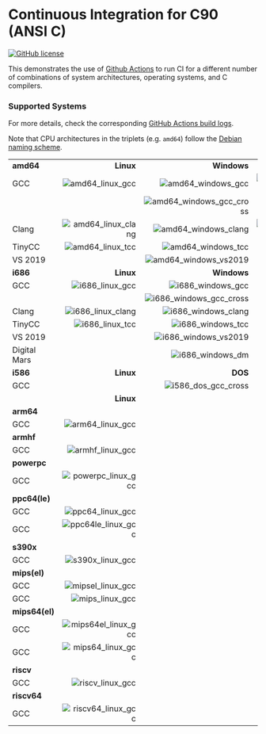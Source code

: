 # Continuous Integration for C90 (ANSI C)

[![GitHub license](https://img.shields.io/github/license/ariya/hello-c90)](https://github.com/ariya/hello-c90/blob/master/LICENSE)

This demonstrates the use of [Github Actions](https://help.github.com/en/actions) to run CI for a different number of combinations of system architectures, operating systems, and C compilers.

### Supported Systems

For more details, check the corresponding [GitHub Actions build logs](https://github.com/ariya/hello-c90/actions).

Note that CPU architectures in the triplets (e.g. `amd64`) follow the [Debian naming scheme](https://www.debian.org/ports/).

|                    |                                                                                                            |                                                                                                                        |                                                                                                |
|--------------------|-----------------------------------------------------------------------------------------------------------:|-----------------------------------------------------------------------------------------------------------------------:|-----------------------------------------------------------------------------------------------:|
| **amd64**          | **Linux**                                                                                                  | **Windows**                                                                                                            | **macOS**                                                                                      |
|                GCC | ![amd64_linux_gcc](https://github.com/ariya/hello-c90/workflows/amd64_linux_gcc/badge.svg)                 | ![amd64_windows_gcc](https://github.com/ariya/hello-c90/workflows/amd64_windows_gcc/badge.svg)                         | ![amd64_macos_gcc](https://github.com/ariya/hello-c90/workflows/amd64_macos_gcc/badge.svg)     |
|                    |                                                                                                            | ![amd64_windows_gcc_cross](https://github.com/ariya/hello-c90/actions/workflows/amd64_windows_gcc_cross.yml/badge.svg) |                                                                                                |
|              Clang | ![amd64_linux_clang](https://github.com/ariya/hello-c90/workflows/amd64_linux_clang/badge.svg)             | ![amd64_windows_clang](https://github.com/ariya/hello-c90/workflows/amd64_windows_clang/badge.svg)                     | ![amd64_macos_clang](https://github.com/ariya/hello-c90/workflows/amd64_macos_clang/badge.svg) |
|             TinyCC | ![amd64_linux_tcc](https://github.com/ariya/hello-c90/workflows/amd64_linux_tcc/badge.svg)                 | ![amd64_windows_tcc](https://github.com/ariya/hello-c90/workflows/amd64_windows_tcc/badge.svg)                         |                                                                                                |
|            VS 2019 |                                                                                                            | ![amd64_windows_vs2019](https://github.com/ariya/hello-c90/workflows/amd64_windows_vs2019/badge.svg)                   |                                                                                                |
| **i686**           | **Linux**                                                                                                  | **Windows**                                                                                                            | **macOS**                                                                                      |
|                GCC | ![i686_linux_gcc](https://github.com/ariya/hello-c90/workflows/i686_linux_gcc/badge.svg)                   | ![i686_windows_gcc](https://github.com/ariya/hello-c90/actions/workflows/i686_windows_gcc.yml/badge.svg)               |                                                                                                |
|                    |                                                                                                            | ![i686_windows_gcc_cross](https://github.com/ariya/hello-c90/actions/workflows/i686_windows_gcc_cross.yml/badge.svg)   |                                                                                                |
|              Clang | ![i686_linux_clang](https://github.com/ariya/hello-c90/workflows/i686_linux_clang/badge.svg)               | ![i686_windows_clang](https://github.com/ariya/hello-c90/workflows/i686_windows_clang/badge.svg)                       |                                                                                                |
|             TinyCC | ![i686_linux_tcc](https://github.com/ariya/hello-c90/workflows/i686_linux_tcc/badge.svg)                   | ![i686_windows_tcc](https://github.com/ariya/hello-c90/workflows/i686_windows_tcc/badge.svg)                           |                                                                                                |
|            VS 2019 |                                                                                                            | ![i686_windows_vs2019](https://github.com/ariya/hello-c90/workflows/i686_windows_vs2019/badge.svg)                     |                                                                                                |
|       Digital Mars |                                                                                                            | ![i686_windows_dm](https://github.com/ariya/hello-c90/workflows/i686_windows_dm/badge.svg)                             |                                                                                                |
| **i586**           | **Linux**                                                                                                  | **DOS**                                                                                                                |                                                                                                |
|                GCC |                                                                                                            | ![i586_dos_gcc_cross](https://github.com/ariya/hello-c90/workflows/i586_dos_gcc_cross/badge.svg)                        |                                                                                                |
|                    | **Linux**                                                                                                  |                                                                                                                        |                                                                                                |
| **arm64**          |                                                                                                            |                                                                                                                        |                                                                                                |
|                GCC |  ![arm64_linux_gcc](https://github.com/ariya/hello-c90/workflows/arm64_linux_gcc/badge.svg)                |                                                                                                                        |                                                                                                |
| **armhf**          |                                                                                                            |                                                                                                                        |                                                                                                |
|                GCC |  ![armhf_linux_gcc](https://github.com/ariya/hello-c90/workflows/armhf_linux_gcc/badge.svg)                |                                                                                                                        |                                                                                                |
| **powerpc**        |                                                                                                            |                                                                                                                        |                                                                                                |
|                GCC |  ![powerpc_linux_gcc](https://github.com/ariya/hello-c90/workflows/powerpc_linux_gcc/badge.svg)            |                                                                                                                        |                                                                                                |
| **ppc64(le)**      |                                                                                                            |                                                                                                                        |                                                                                                |
|                GCC |  ![ppc64_linux_gcc](https://github.com/ariya/hello-c90/workflows/ppc64_linux_gcc/badge.svg)                |                                                                                                                        |                                                                                                |
|                GCC |  ![ppc64le_linux_gcc](https://github.com/ariya/hello-c90/workflows/ppc64le_linux_gcc/badge.svg)            |                                                                                                                        |                                                                                                |
| **s390x**          |                                                                                                            |                                                                                                                        |                                                                                                |
|                GCC |  ![s390x_linux_gcc](https://github.com/ariya/hello-c90/workflows/s390x_linux_gcc/badge.svg)                |                                                                                                                        |                                                                                                |
| **mips(el)**       |                                                                                                            |                                                                                                                        |                                                                                                |
|                GCC |  ![mipsel_linux_gcc](https://github.com/ariya/hello-c90/workflows/mipsel_linux_gcc/badge.svg)              |                                                                                                                        |                                                                                                |
|                GCC |  ![mips_linux_gcc](https://github.com/ariya/hello-c90/workflows/mips_linux_gcc/badge.svg)                  |                                                                                                                        |                                                                                                |
| **mips64(el)**     |                                                                                                            |                                                                                                                        |                                                                                                |
|                GCC |  ![mips64el_linux_gcc](https://github.com/ariya/hello-c90/workflows/mips64el_linux_gcc/badge.svg)          |                                                                                                                        |                                                                                                |
|                GCC |  ![mips64_linux_gcc](https://github.com/ariya/hello-c90/workflows/mips64_linux_gcc/badge.svg)              |                                                                                                                        |                                                                                                |
| **riscv**          |                                                                                                            |                                                                                                                        |                                                                                                |
|                GCC |  ![riscv_linux_gcc](https://github.com/ariya/hello-c90/workflows/riscv_linux_gcc/badge.svg)                |                                                                                                                        |                                                                                                |
| **riscv64**        |                                                                                                            |                                                                                                                        |                                                                                                |
|                GCC |  ![riscv64_linux_gcc](https://github.com/ariya/hello-c90/workflows/riscv64_linux_gcc/badge.svg)            |                                                                                                                        |                                                                                                |

